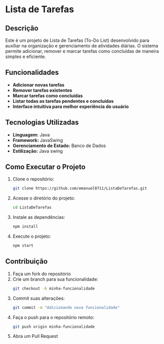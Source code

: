 # Lista de Tarefas

## Descrição
Este é um projeto de Lista de Tarefas (To-Do List) desenvolvido para auxiliar na organização e gerenciamento de atividades diárias. O sistema permite adicionar, remover e marcar tarefas como concluídas de maneira simples e eficiente.

## Funcionalidades
- **Adicionar novas tarefas**
- **Remover tarefas existentes**
- **Marcar tarefas como concluídas**
- **Listar todas as tarefas pendentes e concluídas**
- **Interface intuitiva para melhor experiência do usuário**

## Tecnologias Utilizadas
- **Linguagem:** Java
- **Framework:** JavaSwing
- **Gerenciamento de Estado:** Banco de Dados
- **Estilização:** Java swing

## Como Executar o Projeto
1. Clone o repositório:
   ```bash
   git clone https://github.com/emanuel0711/ListaDeTarefas.git
   ```
2. Acesse o diretório do projeto:
   ```bash
   cd ListaDeTarefas
   ```
3. Instale as dependências:
   ```bash
   npm install
   ```
4. Execute o projeto:
   ```bash
   npm start
   ```

## Contribuição
1. Faça um fork do repositório
2. Crie um branch para sua funcionalidade:
   ```bash
   git checkout -b minha-funcionalidade
   ```
3. Commit suas alterações:
   ```bash
   git commit -m "Adicionando nova funcionalidade"
   ```
4. Faça o push para o repositório remoto:
   ```bash
   git push origin minha-funcionalidade
   ```
5. Abra um Pull Request


